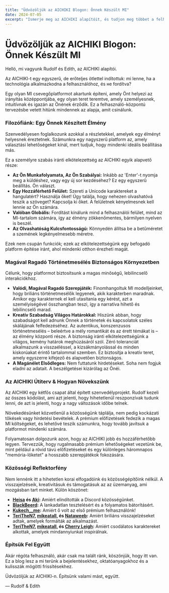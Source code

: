```yaml
---
title: "Üdvözöljük az AICHIKI Blogon: Önnek Készült MI"
date: 2024-07-05
excerpt: "Ismerje meg az AICHIKI alapítóit, és tudjon meg többet a felhasználó-központú filozófiánkról, amellyel egy személyes, intuitív és biztonságos MI csevegőplatformot építünk."
---
```


# Üdvözöljük az AICHIKI Blogon: Önnek Készült MI

Helló, mi vagyunk Rudolf és Edith, az AICHIKI alapítói.

Az AICHIKI-t egy egyszerű, de erőteljes ötlettel indítottuk: mi lenne, ha a technológia alkalmazkodna a felhasználóhoz, és не fordítva?

Egy olyan MI csevegőplatformot akartunk építeni, amely Önt helyezi az irányítás középpontjába, egy olyan teret teremtve, amely személyesnek, intuitívnak és igazán az Önének érződik. Ez a felhasználó-központú tervezésbe vetett hitünk mindennek az alapja, amit csinálunk.

### Filozófiánk: Egy Önnek Készített Élmény

Szenvedélyesen foglalkozunk azokkal a részletekkel, amelyek egy élményt helyesnek éreztetnek. Számunkra egy nagyszerű platform az, amely választási lehetőségeket kínál, mert tudjuk, hogy mindenki ideális beállítása más.

Ez a személyre szabás iránti elkötelezettség az AICHIKI egyik alapvető része:

- **Az Ön Munkafolyamata, Az Ön Szabályai:** Inkább az 'Enter'-t nyomja meg a küldéshez, vagy egy új sor kezdéséhez? Ez egy egyszerű beállítás. Ön választ.
- **Egy Hozzáférhető Felület:** Szereti a Unicode karaktereket a hangulatért? Használja őket! Úgy találja, hogy nehezen olvashatóvá teszik a szöveget? Kapcsolja ki őket. A felületnek kényelmesnek kell lennie az Ön számára.
- **Valóban Globális:** Fordítást kínálunk mind a felhasználói felület, mind az MI-tartalom számára, így az élmény zökkenőmentes, bármilyen nyelven is beszél.
- **Az Olvashatóság Kulcsfontosságú:** Könnyedén állítsa be a betűméretet a szemének legkényelmesebb méretre.

Ezek nem csupán funkciók; ezek az elkötelezettségünk egy befogadó platform építése iránt, ahol mindenki otthon érezheti magát.

### Magával Ragadó Történetmesélés Biztonságos Környezetben

Célunk, hogy platformot biztosítsunk a magas minőségű, lebilincselő interakciókhoz.

- **Valódi, Magával Ragadó Szerepjáték:** Finomhangoltuk MI modelljeinket, hogy briliáns történetmesélők legyenek, akik karakterben maradnak. Amikor egy karakternek el kell utasítania egy kérést, azt a személyiségével összhangban teszi, így a narratíva hihető és lebilincselő marad.
- **Kreatív Szabadság Világos Határokkal:** Hiszünk abban, hogy szabadságot kell adnunk Önnek a történetek és kapcsolatok széles skálájának felfedezéséhez. Az autentikus, konszenzusos történetmesélés – beleértve a mély romantikát és az érett témákat is – az élmény központi része. A biztonság iránti elkötelezettségünk a világos, kemény határok meghúzásáról szól. Zéró toleranciát alkalmazunk a visszaéléssel, a kizsákmányolással és minden kiskorúakat érintő tartalommal szemben. Ez biztosítja a kreatív teret, amely egyszerre kifejező és alapvetően biztonságos.
- **A Magánélet Elsődleges:** Nem futtatunk hirdetéseket. Soha nem fogjuk eladni az adatait. A beszélgetései kizárólag az Önéi.

### Az AICHIKI Útiterv & Hogyan Növekszünk

Az AICHIKI egy kétfős csapat által épített szenvedélyprojekt. Rudolf kezeli az összes kódolást, ami azt jelenti, hogy hihetetlenül reszponzívak tudunk lenni, de azt is jelenti, hogy a nagy változások időbe telnek.

Növekedésünket közvetlenül a közösségünk táplálja, nem pedig kockázati tőkések vagy hirdetési bevételek. A prémium előfizetések fedezik a magas MI költségeket, és lehetővé teszik számunkra, hogy tovább javítsuk a platformot mindenki számára.

Folyamatosan dolgozunk azon, hogy az AICHIKI jobb és hozzáférhetőbb legyen. Tervezzük, hogy rugalmasabb prémium lehetőségeket vezetünk be, mint például a rövid távú előfizetéseket és egy különleges háromnapos "memória-löketet" a hosszabb szerepjátékok fokozására.

### Közösségi Reflektorfény

Nem lennénk itt a hihetetlen korai elfogadóink és közösségépítőink nélkül. A visszajelzéseik, kreativitásuk és támogatásuk az az üzemanyag, ami mozgásban tart minket. Külön köszönet:

- **[Heisa](https://aichiki.ai/profile?userId=aced8fea-76b7-4278-b743-3b424ada61c8) és [Aki](https://aichiki.ai/profile?userId=a4d60c5f-f24f-43de-8a25-da225c1107af):** Amiért elindították a Discord közösségünket.
- **[BlackBeerd](https://aichiki.ai/profile?userId=3b7b206e-8d70-45a3-8c45-9fed38fb58b3):** A lankadatlan tesztelésért és a folyamatos bátorításért.
- **[Kukech__me](https://aichiki.ai/profile?userId=c8f84742-5b50-47ab-b0b2-9a6af45fa96f):** Amiért ő volt az első prémium felhasználónk!
- **[TeriTheN7](https://aichiki.ai/profile?userId=56b91c7e-797a-4cd7-9b1a-49ce111c9578), [mikeatall](https://aichiki.ai/profile?userId=f2fd9436-4e33-4e6d-b5af-bda9e33397ff), és [Nataweeb](https://aichiki.ai/profile?userId=bc66bcf0-e0d6-4774-b5ad-eca7b72888b4):** Amiért briliáns visszajelzéseket adtak, amelyek formálták az alkalmazást.
- **[TeriTheN7](https://aichiki.ai/profile?userId=56b91c7e-797a-4cd7-9b1a-49ce111c9578), [mikeatall](https://aichiki.ai/profile?userId=f2fd9436-4e33-4e6d-b5af-bda9e33397ff), és [Cherry Leigh](https://aichiki.ai/profile?userId=46a6b26a-dbd0-4fc2-b640-c3294d068808):** Amiért csodálatos karaktereket alkottak, amelyek mindannyiunkat inspirálnak.

### Építsük Fel Együtt

Akár régóta felhasználó, akár csak ma talált ránk, köszönjük, hogy itt van. Ez a blog lesz a mi terünk a bejelentésekhez, oktatóanyagokhoz és a kulisszák mögötti frissítésekhez.

Üdvözöljük az AICHIKI-n. Építsünk valami mást, együtt.

— Rudolf & Edith
